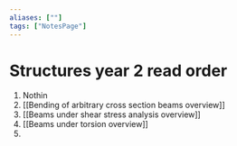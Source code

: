 ```yaml
---
aliases: [""]
tags: ["NotesPage"]
---
```


# Structures year 2 read order


1) Nothin
2) [[Bending of arbitrary cross section beams overview]]
3) [[Beams under shear stress analysis overview]]
4) [[Beams under torsion overview]]
5) 

